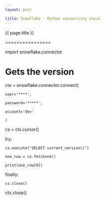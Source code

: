 ```yaml
---
layout: post

title: Snowflake - Python connectivty check
---
```




{{ page.title }}

================


import snowflake.connector

# Gets the version

ctx = snowflake.connector.connect(

    user='****',
    
    password='*****',
    
    account='dev'
    
    )

cs = ctx.cursor()

try:

    cs.execute("SELECT current_version()")
    
    one_row = cs.fetchone()
    
    print(one_row[0])
    
finally:

    cs.close()

ctx.close()
